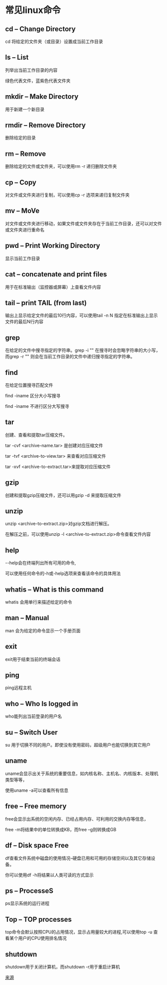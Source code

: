# 常见linux命令

## cd – Change Directory
cd 将给定的文件夹（或目录）设置成当前工作目录

## ls – List
列举出当前工作目录的内容

绿色代表文件，蓝紫色代表文件夹

## mkdir – Make Directory
用于新建一个新目录

## rmdir – Remove Directory
删除给定的目录

## rm – Remove
删除给定的文件或文件夹，可以使用rm -r 递归删除文件夹

## cp – Copy
对文件或文件夹进行复制，可以使用cp -r 选项来递归复制文件夹

## mv – MoVe
对文件或文件夹进行移动，如果文件或文件夹存在于当前工作目录，还可以对文件或文件夹进行重命名

## pwd – Print Working Directory
显示当前工作目录

## cat – concatenate and print files
用于在标准输出（监控器或屏幕）上查看文件内容

## tail – print TAIL (from last) 
输出上显示给定文件的最后10行内容，可以使用tail -n N 指定在标准输出上显示文件的最后N行内容

## grep
在给定的文件中搜寻指定的字符串。grep -i "" 在搜寻时会忽略字符串的大小写，
而grep -r "" 则会在当前工作目录的文件中递归搜寻指定的字符串。

## find
在给定位置搜寻匹配文件

find <folder-to-search> -iname <file-name>区分大小写搜寻

find <folder-to-search> -iname <file-name>不进行区分大写搜寻

## tar 
创建、查看和提取tar压缩文件。

tar -cvf <archive-name.tar> 是创建对应压缩文件

tar -tvf <archive-to-view.tar> 来查看对应压缩文件

tar -xvf <archive-to-extract.tar>来提取对应压缩文件

## gzip 

创建和提取gzip压缩文件，还可以用gzip -d 来提取压缩文件

## unzip

unzip <archive-to-extract.zip>对gzip文档进行解压。

在解压之前，可以使用unzip -l <archive-to-extract.zip>命令查看文件内容

## help

--help会在终端列出所有可用的命令,

可以使用任何命令的-h或-help选项来查看该命令的具体用法

## whatis – What is this command

whatis 会用单行来描述给定的命令

## man – Manual

man 会为给定的命令显示一个手册页面

## exit

exit用于结束当前的终端会话

## ping

ping远程主机

## who – Who Is logged in

who能列出当前登录的用户名

## su – Switch User

su 用于切换不同的用户。即使没有使用密码，超级用户也能切换到其它用户

## uname

uname会显示出关于系统的重要信息，如内核名称、主机名、内核版本、处理机类型等等，

使用uname -a可以查看所有信息

## free – Free memory

free会显示出系统的空闲内存、已经占用内存、可利用的交换内存等信息，

free -m将结果中的单位转换成KB，而free –g则转换成GB

## df – Disk space Free

df查看文件系统中磁盘的使用情况–硬盘已用和可用的存储空间以及其它存储设备。

你可以使用df -h将结果以人类可读的方式显示

## ps – ProcesseS

ps显示系统的运行进程

## Top – TOP processes

top命令会默认按照CPU的占用情况，显示占用量较大的进程,可以使用top -u 查看某个用户的CPU使用排名情况

## shutdown

shutdown用于关闭计算机，而shutdown -r用于重启计算机

[来源](https://github.com/dwqs/blog/issues/24)


